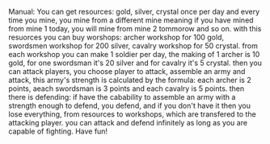Manual:
You can get resources: gold, silver, crystal once per day and every time you mine, you mine from a different mine meaning if you have mined from mine 1 today, you will mine from mine 2 tommorow and so on.
with this resuorces you can buy worshops: archer workshop for 100 gold, swordsmen workshop  for 200 silver, cavalry workshop for 50 crystal.
from each workshop you can make 1 soldier per day, the making of 1 archer is 10 gold, for one swordsman it's 20 silver and for cavalry it's 5 crystal.
then you can attack players, you choose player to attack, assemble an army and attack, this army's strength is calculated by the formula: each archer is 2 points, aeach swordsman is 3 points and each cavalry is 5 points.
then there is defending: if have the cabability to assemble an army with a strength enough to defend, you defend, and if you don't have it then you lose everything, from resources to workshops, which are transfered to the attacking player.
you can attack and defend infinitely as long as you are capable of fighting.
Have fun!
